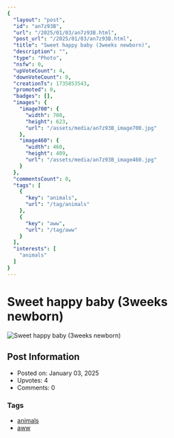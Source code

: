 ```yaml
---
{
  "layout": "post",
  "id": "an7z93B",
  "url": "/2025/01/03/an7z93B.html",
  "post_url": "/2025/01/03/an7z93B.html",
  "title": "Sweet happy baby (3weeks newborn)",
  "description": "",
  "type": "Photo",
  "nsfw": 0,
  "upVoteCount": 4,
  "downVoteCount": 0,
  "creationTs": 1735853543,
  "promoted": 0,
  "badges": [],
  "images": {
    "image700": {
      "width": 700,
      "height": 623,
      "url": "/assets/media/an7z93B_image700.jpg"
    },
    "image460": {
      "width": 460,
      "height": 409,
      "url": "/assets/media/an7z93B_image460.jpg"
    }
  },
  "commentsCount": 0,
  "tags": [
    {
      "key": "animals",
      "url": "/tag/animals"
    },
    {
      "key": "aww",
      "url": "/tag/aww"
    }
  ],
  "interests": [
    "animals"
  ]
}
---
```


# Sweet happy baby (3weeks newborn)

![Sweet happy baby (3weeks newborn)](/assets/media/an7z93B_image700.jpg)

## Post Information

- Posted on: January 03, 2025
- Upvotes: 4
- Comments: 0

### Tags

- [animals](/tag/animals)
- [aww](/tag/aww)
